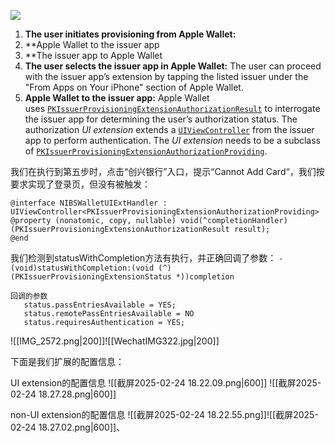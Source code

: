 ![](https://applepaydemo.apple.com/static/img/walletextensions/wallet-extensions-flow.4416c1ca0ec5b83c4843da6e9d96993b.png)
1. **The user initiates provisioning from Apple Wallet:**
2. **Apple Wallet to the issuer app
3. **The issuer app to Apple Wallet
4. **The user selects the issuer app in Apple Wallet:** The user can proceed with the issuer app’s extension by tapping the listed issuer under the "From Apps on Your iPhone" section of Apple Wallet.
5. **Apple Wallet to the issuer app:** Apple Wallet uses [`PKIssuerProvisioningExtensionAuthorizationResult`](https://developer.apple.com/documentation/passkit_apple_pay_and_wallet/pkissuerprovisioningextensionauthorizationresult) to interrogate the issuer app for determining the user’s authorization status. The authorization _UI extension_ extends a [`UIViewController`](https://developer.apple.com/documentation/uikit/uiviewcontroller/) from the issuer app to perform authentication. The _UI extension_ needs to be a subclass of [`PKIssuerProvisioningExtensionAuthorizationProviding`](https://developer.apple.com/documentation/passkit_apple_pay_and_wallet/pkissuerprovisioningextensionauthorizationproviding).

我们在执行到第五步时，点击“创兴银行”入口，提示“Cannot Add Card“，我们按要求实现了登录页，但没有被触发：
```
@interface NIBSWalletUIExtHandler : UIViewController<PKIssuerProvisioningExtensionAuthorizationProviding>
@property (nonatomic, copy, nullable) void(^completionHandler)(PKIssuerProvisioningExtensionAuthorizationResult result);
@end
```

我们检测到statusWithCompletion方法有执行，并正确回调了参数：
`- (void)statusWithCompletion:(void (^)(PKIssuerProvisioningExtensionStatus *))completion`
```
回调的参数
   status.passEntriesAvailable = YES;
   status.remotePassEntriesAvailable = NO
   status.requiresAuthentication = YES;
```
![[IMG_2572.png|200]]![[WechatIMG322.jpg|200]]


下面是我们扩展的配置信息：

UI extension的配置信息
![[截屏2025-02-24 18.22.09.png|600]]
![[截屏2025-02-24 18.27.28.png|600]]

non-UI extension的配置信息
![[截屏2025-02-24 18.22.55.png]]![[截屏2025-02-24 18.27.02.png|600]]、